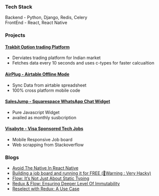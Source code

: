### Tech Stack
Backend  - Python, Django, Redis, Celery
<br/>FrontEnd - React, React Native 

### Projects
#### [Trakbit Option trading Platform](https://www.youtube.com/watch?v=nE4myFQv-Co)
<ul>
<li>Derviates trading platform for Indian market </li>
<li>Fetches data every 10 seconds and uses c-types for faster calcualtion</li>
</ul>

#### [AirPlug - Airtable Offline Mode](https://www.airplug.xyz/)
<ul>
<li>Sync Data from airtable spreadsheet </li>
<li>100% cross platform mobile code</li>
</ul>

#### [SalesJump - Squarespace WhatsApp Chat Widget](https://www.salesjump.xyz/)
<ul>
<li>Pure Javascript Widget</li>
<li>availed as monthly susbcription</li>
</ul>

#### [Visabyte - Visa Sponsored Tech Jobs](https://www.visabyte.xyz/)
<ul>
<li>Mobile Responsive Job board</li>
<li>Web scrapping from Stackoverflow</li>
</ul>

### Blogs
- [Avoid The Native In React Native](https://dev.to/harsh_vardhhan/cross-platform-react-native-app-you-sure-86o)</li>
- [Building a job board and running it for FREE (🚨Warning : Very Hacky)](https://dev.to/harsh_vardhhan/building-a-job-board-and-running-it-for-free-warning-very-hacky-1da2)
- [Flow: It’s Not Just About Static Typing](https://harsh-vardhhan.medium.com/flow-its-not-just-about-static-typing-3546508f9509)
- [Redux & Flow: Ensuring Deeper Level Of Immutability](https://harsh-vardhhan.medium.com/redux-flow-ensuring-deeper-level-of-immutability-fdf0a8b427cd)
- [Reselect with Redux: A Use Case](https://harsh-vardhhan.medium.com/reselect-with-redux-a-use-case-811b1095ec41)


